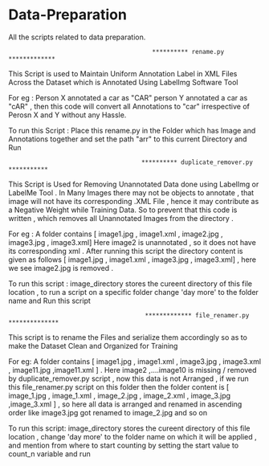 # Data-Preparation
All the scripts related to data preparation.

                                            ********** rename.py *************

This Script is used to Maintain Uniform Annotation Label in XML Files Across the Dataset which is Annotated Using LabelImg Software Tool

For eg :  Person X annotated a car as "CAR" person Y annotated a car as "cAR" , then this code will convert all Annotations to "car"                 irrespective of Perosn X and Y without any Hassle.

To run this Script : Place this rename.py in the Folder which has Image and Annotations together and set the path "arr" to this current Directory and Run 


                                         ********** duplicate_remover.py ***********

This Script is Used for Removing Unannotated Data done using LabelImg or LabelMe Tool . In Many Images there may not be objects to annotate , that image will not have its corresponding .XML File , hence it may contribute as a Negative Weight while Training Data.
So to prevent that this code is written , which removes all Unannotated Images from the directory .

For eg : A folder contains [ image1.jpg , image1.xml , image2.jpg , image3.jpg , image3.xml] Here image2 is unannotated , so it does not            have its corresponding xml . After running this script the directory content is given as follows
         [ image1.jpg , image1.xml , image3.jpg , image3.xml] , here we see image2.jpg is removed .
       
To run this script : image_directory stores the cureent directory of this file location , to run a script on a specific folder change
                     'day more' to the folder name and Run this script
                     
                     
                     
                                          ************* file_renamer.py **************
                                          
 This script is to rename the Files and serialize them accordingly so as to make the Dataset Clean and Organized for Training
 
 For eg: A folder contains [ image1.jpg , image1.xml , image3.jpg , image3.xml , image11.jpg ,image11.xml ] . Here image2 ,....image10            is missing / removed by duplicate_remover.py script , now this data is not Arranged , if we run this file_renamer.py script on          this folder then the folder content is [ image_1.jpg , image_1.xml , image_2.jpg , image_2.xml , image_3.jpg ,image_3.xml ] ,            so here all data is arranged and renamed in ascending order like image3.jpg got renamed to image_2.jpg and so on

To run this script: image_directory stores the cureent directory of this file location , change 'day more' to the folder name on which                       it will be applied , and mention from where to start counting by setting the start value to count_n variable and run
